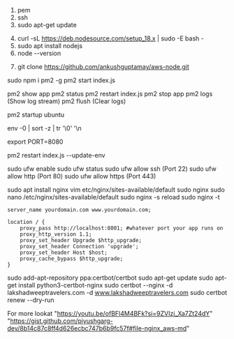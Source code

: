 1. pem
2. ssh
3. sudo apt-get update

<!-- Node download -->

4. curl -sL https://deb.nodesource.com/setup_18.x | sudo -E bash -
5. sudo apt install nodejs
6. node --version

<!-- Clone -->

7. git clone https://github.com/ankushguptamay/aws-node.git

<!-- Install dependency -->

sudo npm i pm2 -g
pm2 start index.js

<!-- Other pm2 commands -->

pm2 show app
pm2 status
pm2 restart index.js
pm2 stop app
pm2 logs (Show log stream)
pm2 flush (Clear logs)

<!-- To make sure app starts when reboot -->

pm2 startup ubuntu

<!-- Open env file -->

env -0 | sort -z | tr '\0' '\n

<!-- set env credentials -->

export PORT=8080

<!-- update env file -->

pm2 restart index.js --update-env

<!-- Set up firewall -->

sudo ufw enable
sudo ufw status
sudo ufw allow ssh (Port 22)
sudo ufw allow http (Port 80)
sudo ufw allow https (Port 443)

<!-- install nginx -->

sudo apt install nginx
vim etc/nginx/sites-available/default <!-- For View -->
sudo nginx
sudo nano /etc/nginx/sites-available/default <!-- For Any update, ctrl + O save update, ctrl + X exit--> 
sudo nginx -s reload
sudo nginx -t

<!-- Add the following to the location part of the server block -->

    server_name yourdomain.com www.yourdomain.com;

    location / {
        proxy_pass http://localhost:8001; #whatever port your app runs on
        proxy_http_version 1.1;
        proxy_set_header Upgrade $http_upgrade;
        proxy_set_header Connection 'upgrade';
        proxy_set_header Host $host;
        proxy_cache_bypass $http_upgrade;
    }

<!-- Add SSL with LetsEncrypt -->

sudo add-apt-repository ppa:certbot/certbot 
sudo apt-get update
sudo apt-get install python3-certbot-nginx
sudo certbot --nginx -d lakshadweeptravelers.com -d www.lakshadweeptravelers.com 
sudo certbot renew --dry-run <!-- For renew certificate in 90 days -->


<!-- Links -->
For more lookat "https://youtu.be/ofBFl4M4BFk?si=9ZVIzj_Xa7Zt24dY"
"https://gist.github.com/piyushgarg-dev/8b14c87c8ff4d626ecbc747b6b9fc57f#file-nginx_aws-md"
